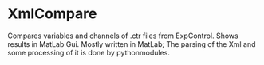 # XmlCompare
Compares variables and channels of .ctr files from ExpControl. Shows results in MatLab Gui. Mostly written in MatLab; The 
parsing of the Xml and some processing of it is done by pythonmodules. 
